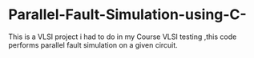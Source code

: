 # Parallel-Fault-Simulation-using-C-
This is a VLSI project i had to do in my Course VLSI testing ,this code performs parallel fault simulation on a given circuit.
